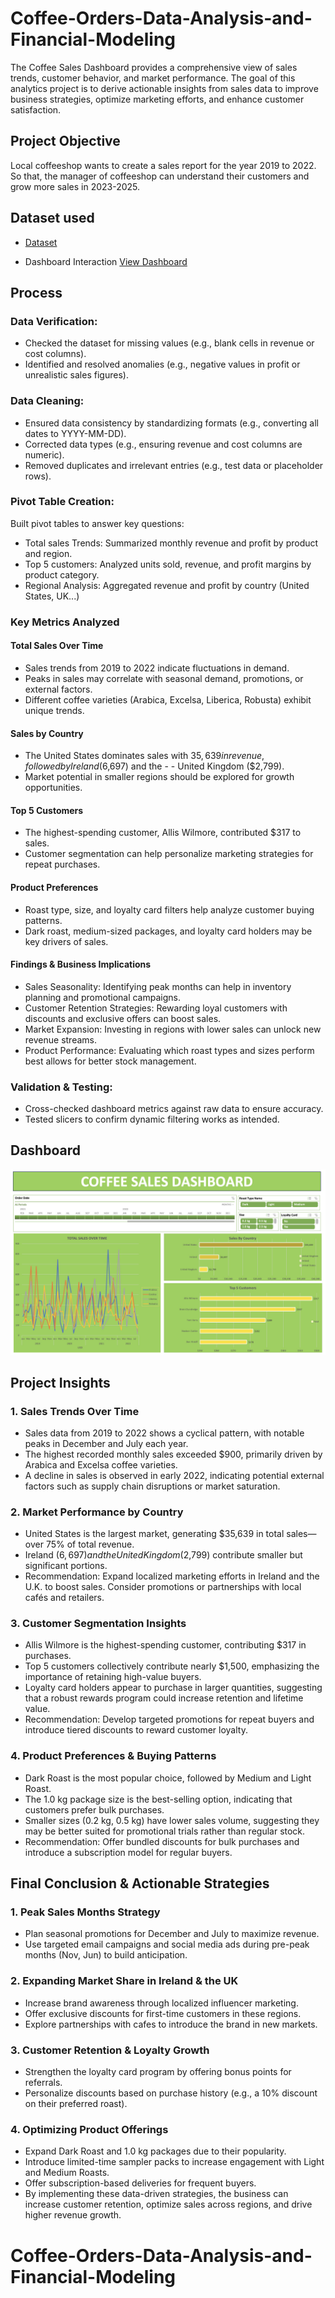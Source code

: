 # Coffee-Orders-Data-Analysis-and-Financial-Modeling
The Coffee Sales Dashboard provides a comprehensive view of sales trends, customer behavior, and market performance. The goal of this analytics project is to derive actionable insights from sales data to improve business strategies, optimize marketing efforts, and enhance customer satisfaction.

## Project Objective
Local coffeeshop wants to create a sales report for the year 2019 to 2022. So that, the manager of coffeeshop can understand their customers and grow more sales in 2023-2025.

## Dataset used
- <a href="https://github.com/BaronguyenVinasu/Coffee-Orders-Data-Analysis-and-Financial-Modeling/blob/main/Coffee%20Orders%20Data_My%20work.xlsx">Dataset</a>


- Dashboard Interaction <a href="Mar 8 Screenshot from CloudConvert.jpg">View Dashboard</a>

## Process
### Data Verification:
- Checked the dataset for missing values (e.g., blank cells in revenue or cost columns).
- Identified and resolved anomalies (e.g., negative values in profit or unrealistic sales figures).

### Data Cleaning:
- Ensured data consistency by standardizing formats (e.g., converting all dates to YYYY-MM-DD).
- Corrected data types (e.g., ensuring revenue and cost columns are numeric).
- Removed duplicates and irrelevant entries (e.g., test data or placeholder rows).


### Pivot Table Creation:
Built pivot tables to answer key questions:
- Total sales Trends: Summarized monthly revenue and profit by product and region.
- Top 5 customers: Analyzed units sold, revenue, and profit margins by product category.
- Regional Analysis: Aggregated revenue and profit by country (United States, UK...)

### Key Metrics Analyzed

#### Total Sales Over Time
- Sales trends from 2019 to 2022 indicate fluctuations in demand.
- Peaks in sales may correlate with seasonal demand, promotions, or external factors.
- Different coffee varieties (Arabica, Excelsa, Liberica, Robusta) exhibit unique trends.

#### Sales by Country
- The United States dominates sales with $35,639 in revenue, followed by Ireland ($6,697) and the - - United Kingdom ($2,799).
- Market potential in smaller regions should be explored for growth opportunities.

#### Top 5 Customers
- The highest-spending customer, Allis Wilmore, contributed $317 to sales.
- Customer segmentation can help personalize marketing strategies for repeat purchases.

#### Product Preferences
- Roast type, size, and loyalty card filters help analyze customer buying patterns.
- Dark roast, medium-sized packages, and loyalty card holders may be key drivers of sales.

#### Findings & Business Implications
- Sales Seasonality: Identifying peak months can help in inventory planning and promotional campaigns.
- Customer Retention Strategies: Rewarding loyal customers with discounts and exclusive offers can boost sales.
- Market Expansion: Investing in regions with lower sales can unlock new revenue streams.
- Product Performance: Evaluating which roast types and sizes perform best allows for better stock management.

### Validation & Testing:
- Cross-checked dashboard metrics against raw data to ensure accuracy.
- Tested slicers to confirm dynamic filtering works as intended.


## Dashboard
![Mar 8 Screenshot from CloudConvert.jpg](https://github.com/BaronguyenVinasu/Coffee-Orders-Data-Analysis-and-Financial-Modeling/blob/main/Mar%208%20Screenshot%20from%20CloudConvert.jpg
)


## Project Insights
### 1. Sales Trends Over Time
- Sales data from 2019 to 2022 shows a cyclical pattern, with notable peaks in December and July each year.
- The highest recorded monthly sales exceeded $900, primarily driven by Arabica and Excelsa coffee varieties.
- A decline in sales is observed in early 2022, indicating potential external factors such as supply chain disruptions or market saturation.

### 2. Market Performance by Country
- United States is the largest market, generating $35,639 in total sales—over 75% of total revenue.
- Ireland ($6,697) and the United Kingdom ($2,799) contribute smaller but significant portions.
- Recommendation: Expand localized marketing efforts in Ireland and the U.K. to boost sales. Consider promotions or partnerships with local cafés and retailers.

### 3. Customer Segmentation Insights
- Allis Wilmore is the highest-spending customer, contributing $317 in purchases.
- Top 5 customers collectively contribute nearly $1,500, emphasizing the importance of retaining high-value buyers.
- Loyalty card holders appear to purchase in larger quantities, suggesting that a robust rewards program could increase retention and lifetime value.
- Recommendation: Develop targeted promotions for repeat buyers and introduce tiered discounts to reward customer loyalty.

### 4. Product Preferences & Buying Patterns
- Dark Roast is the most popular choice, followed by Medium and Light Roast.
- The 1.0 kg package size is the best-selling option, indicating that customers prefer bulk purchases.
- Smaller sizes (0.2 kg, 0.5 kg) have lower sales volume, suggesting they may be better suited for promotional trials rather than regular stock.
- Recommendation: Offer bundled discounts for bulk purchases and introduce a subscription model for regular buyers.

## Final Conclusion & Actionable Strategies

### 1. Peak Sales Months Strategy
- Plan seasonal promotions for December and July to maximize revenue.
- Use targeted email campaigns and social media ads during pre-peak months (Nov, Jun) to build anticipation.

### 2. Expanding Market Share in Ireland & the UK
- Increase brand awareness through localized influencer marketing.
- Offer exclusive discounts for first-time customers in these regions.
- Explore partnerships with cafes to introduce the brand in new markets.

### 3. Customer Retention & Loyalty Growth
- Strengthen the loyalty card program by offering bonus points for referrals.
- Personalize discounts based on purchase history (e.g., a 10% discount on their preferred roast).

### 4. Optimizing Product Offerings
- Expand Dark Roast and 1.0 kg packages due to their popularity.
- Introduce limited-time sampler packs to increase engagement with Light and Medium Roasts.
- Offer subscription-based deliveries for frequent buyers.
- By implementing these data-driven strategies, the business can increase customer retention, optimize sales across regions, and drive higher revenue growth.


# Coffee-Orders-Data-Analysis-and-Financial-Modeling
